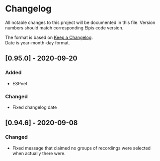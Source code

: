 # Changelog
All notable changes to this project will be documented in this file.
Version numbers should match corresponding Elpis code version.

The format is based on [Keep a Changelog](https://keepachangelog.com/en/1.0.0/).  
Date is year-month-day format.


## [0.95.0] - 2020-09-20
### Added
- ESPnet

### Changed
- Fixed changelog date

## [0.94.6] - 2020-09-08

### Changed
- Fixed message that claimed no groups of recordings were selected when actually there were.

